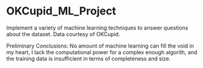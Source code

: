# OKCupid_ML_Project
 Implement a variety of machine learning techniques to answer questions about the dataset. Data courtesy of OKCupid. 
 
Preliminary Conclusions: No amount of machine learning can fill the void in my heart, I lack the computational power for a complex enough algorith, and the training data is insufficient in terms of completeness and size.
